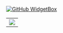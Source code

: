 [![GitHub WidgetBox](https://github-widgetbox.vercel.app/api/profile?username=chapati&data=followers,repositories,stars,commits)](https://github.com/Jurredr/github-widgetbox)

<table>
	<tbody>
		<tr>
			<!--td align="center">
				<img src="https://github-readme-stats.vercel.app/api/top-langs/?username=chapati&layout=compact&theme=dark&bg_color=0d1117&text_color=ffffff" />
			</td-->
			<td align="center">
				<img src="https://github-readme-stats.vercel.app/api?username=chapati&count_private=true&show_icons=true&theme=dark&hide_rank=false&include_all_commits=true" />
			</td>
		</tr>
	</tbody>
</table>
